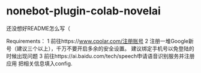 # nonebot-plugin-colab-novelai

还没想好README怎么写（

Requirements：
1 前往https://www.cpolar.com/注册账号
2 注册一堆Google新号（建议三个以上），千万不要开启多余的安全设置。
  建议绑定手机号以免登陆的时候出现问题
3 前往https://ai.baidu.com/tech/speech申请语音识别服务并注册应用
把相关信息填入config.
